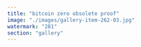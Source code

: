 ```yaml
---
title: "bitcoin zero obsolete proof"
image: "./images/gallery-item-262-03.jpg"
watermark: "281"
section: "gallery"
---
```

